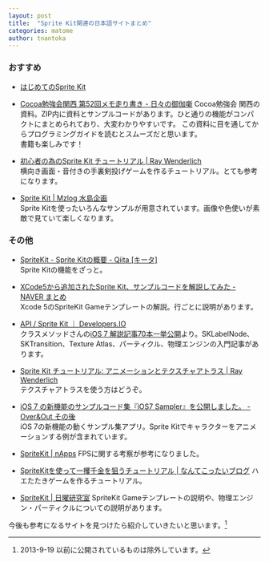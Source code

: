 ```yaml
---
layout: post
title:  "Sprite Kit関連の日本語サイトまとめ"
categories: matome
author: tnantoka
---
```


### おすすめ

* [はじめてのSprite Kit](http://www.studioshin.com/cocoa_sample/)  
* [Cocoa勉強会関西 第52回メモ走り書き - 日々の御伽噺](http://raydive.hatenablog.jp/entry/2013/10/05/185058)
Cocoa勉強会 関西の資料。ZIP内に資料とサンプルコードがあります。ひと通りの機能がコンパクトにまとめられており、大変わかりやすいです。
この資料に目を通してからプログラミングガイドを読むとスムーズだと思います。  
書籍も楽しみです！

* [初心者の為のSprite Kit チュートリアル | Ray Wenderlich](http://www.raywenderlich.com/ja/51583/%e5%88%9d%e5%bf%83%e8%80%85%e3%81%ae%e7%82%ba%e3%81%aesprite-kit-%e3%83%81%e3%83%a5%e3%83%bc%e3%83%88%e3%83%aa%e3%82%a2%e3%83%ab)  
横向き画面・音付きの手裏剣投げゲームを作るチュートリアル。とても参考になります。

* [Sprite Kit | Mzlog 水島企画](http://lepetit-prince.net/ios/?s=Sprite+Kit)  
Sprite Kitを使ったいろんなサンプルが用意されています。画像や色使いが素敵で見ていて楽しくなります。

### その他

* [SpriteKit - Sprite Kitの概要 - Qiita \[キータ\]](http://qiita.com/studiork/items/30a703b60f1974fb8e43)  
Sprite Kitの機能をざっと。

* [XCode5から追加されたSprite Kit、サンプルコードを解説してみた - NAVER まとめ](http://matome.naver.jp/odai/2137975747967707901)  
Xcode 5のSpriteKit Gameテンプレートの解説。行ごとに説明があります。

* [API / Sprite Kit ｜ Developers.IO](http://dev.classmethod.jp/referencecat/api-sprite-kit/)  
クラスメソッドさんの[iOS 7 解説記事70本一挙公開](http://dev.classmethod.jp/smartphone/iphone/ios7-outline/)より。SKLabelNode、SKTransition、Texture Atlas、パーティクル、物理エンジンの入門記事があります。

* [Sprite Kit チュートリアル: アニメーションとテクスチャアトラス | Ray Wenderlich](http://www.raywenderlich.com/ja/51748/sprite-kit-%e3%83%81%e3%83%a5%e3%83%bc%e3%83%88%e3%83%aa%e3%82%a2%e3%83%ab-%e3%82%a2%e3%83%8b%e3%83%a1%e3%83%bc%e3%82%b7%e3%83%a7%e3%83%b3%e3%81%a8%e3%83%86%e3%82%af%e3%82%b9%e3%83%81%e3%83%a3)  
テクスチャアトラスを使う方はどうぞ。

* [iOS 7 の新機能のサンプルコード集『iOS7 Sampler』を公開しました。 - Over&amp;Out その後](http://d.hatena.ne.jp/shu223/20130924/1379990718)  
iOS 7の新機能の動くサンプル集アプリ。Sprite Kitでキャラクターをアニメーションする例が含まれています。

* [SpriteKit | nApps](http://www.kurion.jp/category/spritekit)
FPSに関する考察が参考になりました。

* [SpriteKitを使って一攫千金を狙うチュートリアル | なんてこったいブログ](http://nantekottai.com/2013/09/19/spritekit/)
ハエたたきゲームを作るチュートリアル。

* [SpriteKit | 日曜研究室](http://peta.okechan.net/blog/archives/tag/spritekit)
SpriteKit Gameテンプレートの説明や、物理エンジン・パーティクルについての説明があります。

今後も参考になるサイトを見つけたら紹介していきたいと思います。[^1]

[^1]: 2013-9-19 以前に公開されているものは除外しています。

